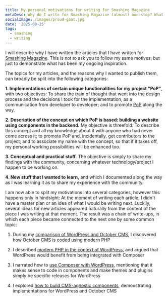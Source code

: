 ```yaml
---
title: My personal motivations for writing for Smashing Magazine
metaDesc: Why do I write for Smashing Magazine (almost) non-stop? What do I get out of it? Read to find out!
socialImage: /images/proud-goat.jpg
date: '2025-09-25'
tags:
  - smashing
  - writing
---
```


I will describe why I have written the articles that I have written for [Smashing Magazine](https://www.smashingmagazine.com). This is not to ask you to follow my same motives, but just to demonstrate what has been my ongoing inspiration.

The topics for my articles, and the reasons why I wanted to publish them, can broadly be split into the following categories:

**1. Implementations of certain unique functionalities for my project "PoP"**, with two objectives: To share the train of thought that went into the design process and the decisions I took for the implementation, as a communication from developer to developer; and to promote [PoP](https://github.com/GatoGraphQL/GatoGraphQL) along the way.

**2. Description of the concept on which PoP is based: building a website using components in the backend.** My objective is threefold: To describe this concept and all my knowledge about it with anyone who had never come across it; to promote PoP and, incidentally, get contributors to the project; and to associate my name with the concept, so that if it takes off, my personal working possibilities will be enhanced too.

**3. Conceptual and practical stuff.** The objective is simply to share my findings with the community, concerning whatever technology/project I happen to be working on.

**4. New stuff that I wanted to learn,** and which I documented along the way as I was learning it as to share my experience with the community.

I am now able to split my motivations into several categories, however this happens only in hindsight: At the moment of writing each article, I didn't have a master plan or an idea of what I would be writing next. Luckily, several ideas for new articles appeared naturally from the content of the piece I was writing at that moment. The result was a chain of write-ups, in which each piece became connected to the next one by some common topic:

1. During my [comparison of WordPress and October CMS](https://www.smashingmagazine.com/2019/03/wordpress-october-cms/), I discovered how October CMS is coded using modern PHP

2. I described [modern PHP in the context of WordPress](https://www.smashingmagazine.com/2019/02/wordpress-modern-php/), and argued that WordPress would benefit from being integrated with Composer

3. I narrated how to [use Composer with WordPress](https://www.smashingmagazine.com/2019/03/composer-wordpress/), mentioning that it makes sense to code in components and make themes and plugins simply be specific releases for WordPress

4. I explored [how to build CMS-agnostic components](...), demonstrating implementations for WordPress and October CMS
